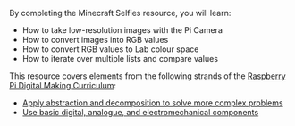 By completing the Minecraft Selfies resource, you will learn:

- How to take low-resolution images with the Pi Camera
- How to convert images into RGB values
- How to convert RGB values to Lab colour space
- How to iterate over multiple lists and compare values

This resource covers elements from the following strands of the [Raspberry Pi Digital Making Curriculum](https://www.raspberrypi.org/curriculum/):

- [Apply abstraction and decomposition to solve more complex problems](https://www.raspberrypi.org/curriculum/programming/developer)
- [Use basic digital, analogue, and electromechanical components](https://www.raspberrypi.org/curriculum/physical-computing/creator)
